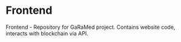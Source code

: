 # Frontend
Frontend - Repository for GaRaMed project. Contains website code, interacts with blockchain via API.
